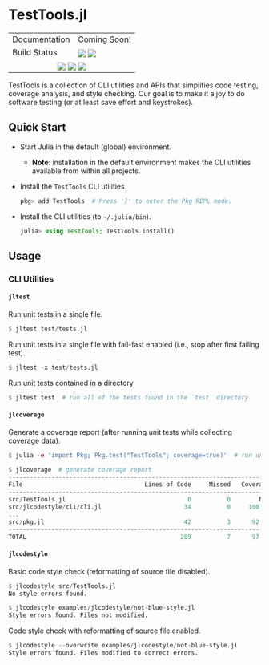 TestTools.jl
============

[------------------------------------ BADGES: BEGIN ------------------------------------]: #

<table>
  <tr>
    <td>Documentation</td>
    <td>
      Coming Soon!
      <!--
      <a href=""><img style="vertical-align: bottom;" src="https://img.shields.io/badge/docs-stable-blue.svg"/></a>
      -->
    </td>
  </tr>

  <tr>
    <td>Build Status</td>
    <td>
      <a href="https://github.com/velexi-corporation/TestTools.jl/actions/workflows/CI.yml"><img style="vertical-align: bottom;" src="https://github.com/velexi-corporation/TestTools.jl/actions/workflows/CI.yml/badge.svg"/></a>
      <a href="https://codecov.io/gh/velexi-corporation/TestTools.jl"><img style="vertical-align: bottom;" src="https://codecov.io/gh/velexi-corporation/TestTools.jl/branch/main/graph/badge.svg?token=LW2DS0JUWF"/></a>
    </td>
  </tr>

  <!-- Miscellaneous Badges -->
  <tr>
    <td colspan=2 align="center">
      <a href="https://github.com/velexi-corporation/TestTools.jl/issues"><img style="vertical-align: bottom;" src="https://img.shields.io/badge/contributions-welcome-brightgreen.svg?style=flat"/></a>
      <a href="https://github.com/invenia/BlueStyle"><img style="vertical-align: bottom;" src="https://img.shields.io/badge/code%20style-blue-4495d1.svg"/></a>
      <a href="http://hits.dwyl.com/velexi/TestToolsjl"><img style="vertical-align: bottom;" src="https://hits.dwyl.com/velexi/TestToolsjl.svg?style=flat-square&show=unique"/></a>
    </td>
  </tr>
</table>

[------------------------------------- BADGES: END -------------------------------------]: #

TestTools is a collection of CLI utilities and APIs that simplifies code testing, coverage
analysis, and style checking. Our goal is to make it a joy to do software testing (or at
least save effort and keystrokes).

## Quick Start

* Start Julia in the default (global) environment.

  * __Note__: installation in the default environment makes the CLI utilities available
    from within all projects.

* Install the `TestTools` CLI utilities.

  ```jl
  pkg> add TestTools  # Press ']' to enter the Pkg REPL mode.
  ```

* Install the CLI utilities (to `~/.julia/bin`).

  ```jl
  julia> using TestTools; TestTools.install()
  ```

## Usage

### CLI Utilities

#### `jltest`

Run unit tests in a single file.

```jl
$ jltest test/tests.jl
```

Run unit tests in a single file with fail-fast enabled (i.e., stop after first failing
test).

```jl
$ jltest -x test/tests.jl
```

Run unit tests contained in a directory.

```jl
$ jltest test  # run all of the tests found in the `test` directory
```

#### `jlcoverage`

Generate a coverage report (after running unit tests while collecting coverage data).
```jl
$ julia -e 'import Pkg; Pkg.test("TestTools"; coverage=true)'  # run unit tests

$ jlcoverage  # generate coverage report
-------------------------------------------------------------------------------
File                                  Lines of Code     Missed   Coverage
-------------------------------------------------------------------------------
src/TestTools.jl                                  0          0        N/A
src/jlcodestyle/cli/cli.jl                       34          0     100.0%
...
src/pkg.jl                                       42          3      92.9%
-------------------------------------------------------------------------------
TOTAL                                           289          7      97.6%
```

#### `jlcodestyle`

Basic code style check (reformatting of source file disabled).

```jl
$ jlcodestyle src/TestTools.jl
No style errors found.

$ jlcodestyle examples/jlcodestyle/not-blue-style.jl
Style errors found. Files not modified.
```

Code style check with reformatting of source file enabled.

```jl
$ jlcodestyle --overwrite examples/jlcodestyle/not-blue-style.jl
Style errors found. Files modified to correct errors.
```
